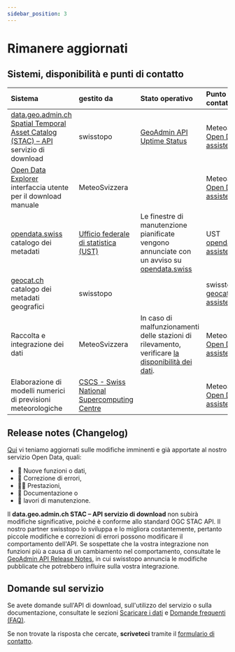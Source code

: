 ```yaml
---
sidebar_position: 3
---
```


# Rimanere aggiornati

## Sistemi, disponibilità e punti di contatto

| Sistema | gestito da | Stato operativo | Punto di contatto |
|:-------|:------------|:-------------------|:--------------|
| [data.geo.admin.ch Spatial Temporal Asset Catalog (STAC) – API](https://www.geo.admin.ch/it/interfaccia-rest-stac-api) servizio di download | swisstopo | [GeoAdmin API Uptime Status](https://api3.geo.admin.ch/api/status.html) | MeteoSvizzera [Open Data assistenza](https://www.meteosvizzera.admin.ch/chi-siamo/contatto/formulario-di-contatto.html) |
| [Open Data Explorer](https://www.meteosvizzera.admin.ch/servizi-e-pubblicazioni/applicazioni/ext/scaricare-dati-senza-sapere-programmare.html#lang=it&mdt=normal&pgid=&sid=&col=&di=&tr=&hdr=) interfaccia utente per il download manuale | MeteoSvizzera |     | MeteoSvizzera [Open Data assistenza](https://www.meteosvizzera.admin.ch/chi-siamo/contatto/formulario-di-contatto.html) |
| [opendata.swiss](https://opendata.swiss/it/organization/bundesamt-fur-meteorologie-und-klimatologie-meteoschweiz?q=&sort=max%28issued%2C+modified%29+desc) catalogo dei metadati | [Ufficio federale di statistica (UST)](https://www.bfs.admin.ch/bfs/it/home.html) | Le finestre di manutenzione pianificate vengono annunciate con un avviso su [opendata.swiss](https://opendata.swiss) | UST [opendata.swiss assistenza](https://opendata.swiss/it/contact) | 
| [geocat.ch](https://www.geocat.ch/datahub/organization/Ufficio%20federale%20di%20meteorologia%20e%20climatologia%20MeteoSvizzera) catalogo dei metadati geografici | swisstopo | | swisstopo [geocat.ch assistenza](https://info.geocat.ch/it/contatto) |
| Raccolta e integrazione dei dati | MeteoSvizzera | In caso di malfunzionamenti delle stazioni di rilevamento, verificare [la disponibilità dei dati](https://www.meteosvizzera.admin.ch/servizi-e-pubblicazioni/applicazioni/disponibilita-dei-dati.html). | MeteoSvizzera [Open Data assistenza](https://www.meteosvizzera.admin.ch/chi-siamo/contatto/formulario-di-contatto.html) |
| Elaborazione di modelli numerici di previsioni meteorologiche | [CSCS - Swiss National Supercomputing Centre](https://www.cscs.ch/services/contractual-partners) |    | MeteoSvizzera [Open Data assistenza](https://www.meteosvizzera.admin.ch/chi-siamo/contatto/formulario-di-contatto.html) |


## Release notes (Changelog)

[Qui](https://opendatadocs.meteoswiss.ch/changelog) vi teniamo aggiornati sulle modifiche imminenti e già apportate al nostro servizio Open Data, quali:
- 🚀 Nuove funzioni o dati,
- 🐛 Correzione di errori,
- 🏃‍♀️ Prestazioni,
- 📝 Documentazione o
- 🔧 lavori di manutenzione.

Il **data.geo.admin.ch STAC – API servizio di download** non subirà modifiche significative, poiché è conforme allo standard OGC STAC API. Il nostro partner swisstopo lo sviluppa e lo migliora costantemente, pertanto piccole modifiche e correzioni di errori possono modificare il comportamento dell'API. Se sospettate che la vostra integrazione non funzioni più a causa di un cambiamento nel comportamento, consultate le [GeoAdmin API Release Notes](https://api3.geo.admin.ch/releasenotes/index.html), in cui swisstopo annuncia le modifiche pubblicate che potrebbero influire sulla vostra integrazione.


## Domande sul servizio

Se avete domande sull'API di download, sull'utilizzo del servizio o sulla documentazione, consultate le sezioni [Scaricare i dati](/general/download) e [Domande frequenti (FAQ)](/general/faq).

Se non trovate la risposta che cercate, **scriveteci** tramite il [formulario di contatto](https://www.meteosvizzera.admin.ch/chi-siamo/contatto/formulario-di-contatto.html).
